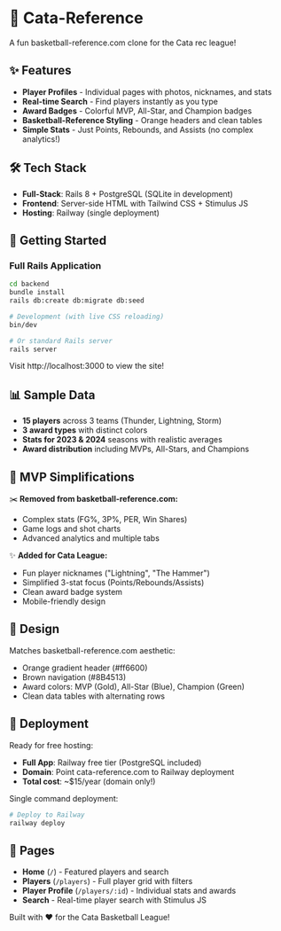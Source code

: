 # 🏀 Cata-Reference

A fun basketball-reference.com clone for the Cata rec league!

## ✨ Features

- **Player Profiles** - Individual pages with photos, nicknames, and stats
- **Real-time Search** - Find players instantly as you type
- **Award Badges** - Colorful MVP, All-Star, and Champion badges
- **Basketball-Reference Styling** - Orange headers and clean tables
- **Simple Stats** - Just Points, Rebounds, and Assists (no complex analytics!)

## 🛠️ Tech Stack

- **Full-Stack**: Rails 8 + PostgreSQL (SQLite in development)
- **Frontend**: Server-side HTML with Tailwind CSS + Stimulus JS
- **Hosting**: Railway (single deployment)

## 🚀 Getting Started

### Full Rails Application
```bash
cd backend
bundle install
rails db:create db:migrate db:seed

# Development (with live CSS reloading)
bin/dev

# Or standard Rails server
rails server
```

Visit http://localhost:3000 to view the site!

## 📊 Sample Data

- **15 players** across 3 teams (Thunder, Lightning, Storm)
- **3 award types** with distinct colors
- **Stats for 2023 & 2024** seasons with realistic averages
- **Award distribution** including MVPs, All-Stars, and Champions

## 🎯 MVP Simplifications

✂️ **Removed from basketball-reference.com:**
- Complex stats (FG%, 3P%, PER, Win Shares)
- Game logs and shot charts  
- Advanced analytics and multiple tabs

✨ **Added for Cata League:**
- Fun player nicknames ("Lightning", "The Hammer")
- Simplified 3-stat focus (Points/Rebounds/Assists)
- Clean award badge system
- Mobile-friendly design

## 🎨 Design

Matches basketball-reference.com aesthetic:
- Orange gradient header (#ff6600)
- Brown navigation (#8B4513)
- Award colors: MVP (Gold), All-Star (Blue), Champion (Green)
- Clean data tables with alternating rows

## 🚀 Deployment

Ready for free hosting:
- **Full App**: Railway free tier (PostgreSQL included)
- **Domain**: Point cata-reference.com to Railway deployment
- **Total cost**: ~$15/year (domain only!)

Single command deployment:
```bash
# Deploy to Railway
railway deploy
```

## 📱 Pages

- **Home** (`/`) - Featured players and search
- **Players** (`/players`) - Full player grid with filters  
- **Player Profile** (`/players/:id`) - Individual stats and awards
- **Search** - Real-time player search with Stimulus JS

Built with ❤️ for the Cata Basketball League!